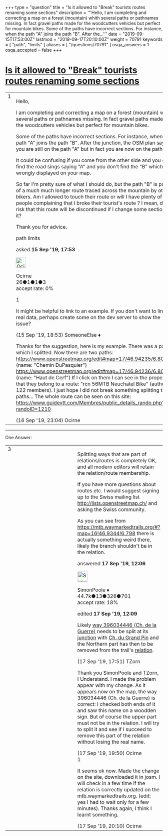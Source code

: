 +++
type = "question"
title = "Is it allowed to &quot;Break&quot; tourists routes renaming some sections"
description = '''Hello, I am completing and correcting a map on a forest (mountain) whith several paths or pathnames missing. In fact gravel paths made for the woodcutters vehicles but perfect for mountain bikes. Some of the paths have incorrect sections. For instance, when the path &quot;A&quot; joins the path &quot;B&quot;. After the...'''
date = "2019-09-15T17:53:00Z"
lastmod = "2019-09-17T20:10:00Z"
weight = 70791
keywords = [ "path", "limits" ]
aliases = [ "/questions/70791" ]
osqa_answers = 1
osqa_accepted = false
+++

<div class="headNormal">

# [Is it allowed to "Break" tourists routes renaming some sections](/questions/70791/is-it-allowed-to-break-tourists-routes-renaming-some-sections)

</div>

<div id="main-body">

<div id="askform">

<table id="question-table" style="width:100%;">
<colgroup>
<col style="width: 50%" />
<col style="width: 50%" />
</colgroup>
<tbody>
<tr>
<td style="width: 30px; vertical-align: top"><div class="vote-buttons">
<span id="post-70791-upvote" class="ajax-command post-vote up" rel="nofollow" title="I like this post (click again to cancel)"> </span>
<div id="post-70791-score" class="post-score" title="current number of votes">
1
</div>
<span id="post-70791-downvote" class="ajax-command post-vote down" rel="nofollow" title="I dont like this post (click again to cancel)"> </span> <span id="favorite-mark" class="ajax-command favorite-mark" rel="nofollow" title="mark/unmark this question as favorite (click again to cancel)"> </span>
<div id="favorite-count" class="favorite-count">
&#10;</div>
</div></td>
<td><div id="item-right">
<div class="question-body">
<p>Hello,</p>
<p>I am completing and correcting a map on a forest (mountain) whith several paths or pathnames missing. In fact gravel paths made for the woodcutters vehicles but perfect for mountain bikes.</p>
<p>Some of the paths have incorrect sections. For instance, when the path "A" joins the path "B". After the junction, the OSM plan says you are still on the path "A" but in fact you are now on the path "B".</p>
<p>It could be confusing if you come from the other side and you only find the road sings saying "A" and you don't find the "B" which is wrongly displayed on your map.</p>
<p>So far I'm pretty sure of what I should do, but the path "B" is part of a much much longer route traced across the mountain by other bikers. Am I allowed to touch their route or will I have plenty of people complaining that I broke their tourist's route ? I mean, do I risk that this route will be discontinued if I change some section of it?</p>
<p>Thank you for advice.</p>
</div>
<div id="question-tags" class="tags-container tags">
<span class="post-tag tag-link-path" rel="tag" title="see questions tagged &#39;path&#39;">path</span> <span class="post-tag tag-link-limits" rel="tag" title="see questions tagged &#39;limits&#39;">limits</span>
</div>
<div id="question-controls" class="post-controls">
&#10;</div>
<div class="post-update-info-container">
<div class="post-update-info post-update-info-user">
<p>asked <strong>15 Sep '19, 17:53</strong></p>
<img src="https://secure.gravatar.com/avatar/498e7926d346125f48e950f8fd66cc86?s=32&amp;d=identicon&amp;r=g" class="gravatar" width="32" height="32" alt="Ocirne&#39;s gravatar image" />
<p><span>Ocirne</span><br />
<span class="score" title="26 reputation points">26</span><span title="1 badges"><span class="badge1">●</span><span class="badgecount">1</span></span><span title="1 badges"><span class="silver">●</span><span class="badgecount">1</span></span><span title="3 badges"><span class="bronze">●</span><span class="badgecount">3</span></span><br />
<span class="accept_rate" title="Rate of the user&#39;s accepted answers">accept rate:</span> <span title="Ocirne has no accepted answers">0%</span></p>
</div>
</div>
<div id="comments-container-70791" class="comments-container">
<span id="70793"></span>
<div id="comment-70793" class="comment">
<div id="post-70793-score" class="comment-score">
1
</div>
<div class="comment-text">
<p>It might be helpful to link to an example. If you don't want to link to real data, perhaps create some on the dev server to show the issue?</p>
</div>
<div id="comment-70793-info" class="comment-info">
<span class="comment-age">(15 Sep '19, 18:53)</span> <span class="comment-user userinfo">SomeoneElse ♦</span>
</div>
</div>
<span id="70809"></span>
<div id="comment-70809" class="comment">
<div id="post-70809-score" class="comment-score">
&#10;</div>
<div class="comment-text">
<p>Thanks for the suggestion, here is my example. There was a path which I splitted. Now there are two paths: <a href="https://www.openstreetmap.org/edit#map=17/46.94235/6.80640">https://www.openstreetmap.org/edit#map=17/46.94235/6.80640</a> (name: "Chemin DuPasquier") <a href="https://www.openstreetmap.org/edit#map=17/46.94236/6.80639">https://www.openstreetmap.org/edit#map=17/46.94236/6.80639</a> (name: "Haut de Cerf") If I click on them I can see in the properties that they belong to a route: "rcn 56MTB Neuchatel Bike" (authors: 122 members). I just hope I did not break something splitting the 2 paths... The whole route can be seen on this site: <a href="https://www.guidevtt.com/Membres/public_details_rando.php?randoID=1210">https://www.guidevtt.com/Membres/public_details_rando.php?randoID=1210</a></p>
</div>
<div id="comment-70809-info" class="comment-info">
<span class="comment-age">(16 Sep '19, 23:04)</span> <span class="comment-user userinfo">Ocirne</span>
</div>
</div>
</div>
<div id="comment-tools-70791" class="comment-tools">
&#10;</div>
<div class="clear">
&#10;</div>
<div id="comment-70791-form-container" class="comment-form-container">
&#10;</div>
<div class="clear">
&#10;</div>
</div></td>
</tr>
</tbody>
</table>

------------------------------------------------------------------------

<div class="tabBar">

<span id="sort-top"></span>

<div class="headQuestions">

One Answer:

</div>

</div>

<span id="70820"></span>

<div id="answer-container-70820" class="answer">

<table style="width:100%;">
<colgroup>
<col style="width: 50%" />
<col style="width: 50%" />
</colgroup>
<tbody>
<tr>
<td style="width: 30px; vertical-align: top"><div class="vote-buttons">
<span id="post-70820-upvote" class="ajax-command post-vote up" rel="nofollow" title="I like this post (click again to cancel)"> </span>
<div id="post-70820-score" class="post-score" title="current number of votes">
3
</div>
<span id="post-70820-downvote" class="ajax-command post-vote down" rel="nofollow" title="I dont like this post (click again to cancel)"> </span>
</div></td>
<td><div class="item-right">
<div class="answer-body">
<p>Splitting ways that are part of relations/routes is completely OK, and all modern editors will retain the relation/route membership.</p>
<p>If you have more questions about routes etc. I would suggest signing up to the Swiss mailing list <a href="http://lists.openstreetmap.ch/">http://lists.openstreetmap.ch/</a> and asking the Swiss community.</p>
<p>As you can see from <a href="https://mtb.waymarkedtrails.org/#?map=16!46.9344!6.798">https://mtb.waymarkedtrails.org/#?map=16!46.9344!6.798</a> there is actually something weird there, likely the branch shouldn't be in the relation.</p>
</div>
<div class="answer-controls post-controls">
&#10;</div>
<div class="post-update-info-container">
<div class="post-update-info post-update-info-user">
<p>answered <strong>17 Sep '19, 12:06</strong></p>
<img src="https://secure.gravatar.com/avatar/ad2513d6f8e3d709d576ace900c12fa5?s=32&amp;d=identicon&amp;r=g" class="gravatar" width="32" height="32" alt="SimonPoole&#39;s gravatar image" />
<p><span>SimonPoole ♦</span><br />
<span class="score" title="44667 reputation points"><span>44.7k</span></span><span title="13 badges"><span class="badge1">●</span><span class="badgecount">13</span></span><span title="326 badges"><span class="silver">●</span><span class="badgecount">326</span></span><span title="701 badges"><span class="bronze">●</span><span class="badgecount">701</span></span><br />
<span class="accept_rate" title="Rate of the user&#39;s accepted answers">accept rate:</span> <span title="SimonPoole has 209 accepted answers">18%</span></p>
</div>
<div class="post-update-info post-update-info-edited">
<p><span> edited <strong>17 Sep '19, 12:09</strong> </span></p>
</div>
</div>
<div id="comments-container-70820" class="comments-container">
<span id="70822"></span>
<div id="comment-70822" class="comment">
<div id="post-70822-score" class="comment-score">
&#10;</div>
<div class="comment-text">
<p>Likely <a href="https://www.openstreetmap.org/way/396034446">way 396034446 (Ch. de la Guerre)</a> needs to be split at its <a href="https://www.openstreetmap.org/node/1478242259">junction</a> with <a href="https://www.openstreetmap.org/way/134460208">Ch. du Grand Pin</a> and the Northern part has then to be removed from the trail's <a href="https://www.openstreetmap.org/relation/2360227#map=16/46.9332/6.8001">relation</a>.</p>
</div>
<div id="comment-70822-info" class="comment-info">
<span class="comment-age">(17 Sep '19, 17:51)</span> <span class="comment-user userinfo">TZorn</span>
</div>
</div>
<span id="70823"></span>
<div id="comment-70823" class="comment">
<div id="post-70823-score" class="comment-score">
&#10;</div>
<div class="comment-text">
<p>Thank you SimonPoole and TZorn, I Understand. I made the problem appear with my change. As it appears now on the map, the way 396034446 (Ch. de la Guerre) is correct: I checked both ends of it and saw this name on a woodden sign. But of course the upper part must not be in the relation. I will try to split it and see if I succeed to remove this part of the relation without losing the real name.</p>
</div>
<div id="comment-70823-info" class="comment-info">
<span class="comment-age">(17 Sep '19, 19:50)</span> <span class="comment-user userinfo">Ocirne</span>
</div>
</div>
<span id="70824"></span>
<div id="comment-70824" class="comment">
<div id="post-70824-score" class="comment-score">
1
</div>
<div class="comment-text">
<p>It seems ok now. Made the change on the site, downloaded it in josm. I will check in a few time if the relation is correctly updated on the mtb.waymarkedtrails.org. (edit: yes I had to wait only for a few minutes). Thanks again, I think I learnt something.</p>
</div>
<div id="comment-70824-info" class="comment-info">
<span class="comment-age">(17 Sep '19, 20:10)</span> <span class="comment-user userinfo">Ocirne</span>
</div>
</div>
</div>
<div id="comment-tools-70820" class="comment-tools">
&#10;</div>
<div class="clear">
&#10;</div>
<div id="comment-70820-form-container" class="comment-form-container">
&#10;</div>
<div class="clear">
&#10;</div>
</div></td>
</tr>
</tbody>
</table>

</div>

<div class="paginator-container-left">

</div>

</div>

</div>

